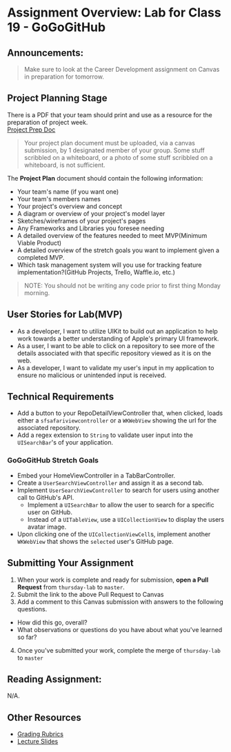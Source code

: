 # Assignment Overview: Lab for Class 19 - GoGoGitHub  

## Announcements:  
> Make sure to look at the Career Development assignment on Canvas in preparation for tomorrow. 

## Project Planning Stage  
There is a PDF that your team should print and use as a resource for the preparation of project week.  
[Project Prep Doc](PresentationPrephandout.pdf)  

> Your project plan document must be uploaded, via a canvas submission, by 1 designated member of your group. Some stuff scribbled on a whiteboard, or a photo of some stuff scribbled on a whiteboard, is not sufficient.  

The **Project Plan** document should contain the following information:  
* Your team's name (if you want one)  
* Your team's members names  
* Your project's overview and concept  
* A diagram or overview of your project's model layer  
* Sketches/wireframes of your project's pages  
* Any Frameworks and Libraries you foresee needing  
* A detailed overview of the features needed to meet MVP(Minimum Viable Product)  
* A detailed overview of the stretch goals you want to implement given a completed MVP.  
* Which task management system will you use for tracking feature implementation?(GitHub Projects, Trello, Waffle.io, etc.)  

> NOTE: You should not be writing any code prior to first thing Monday morning.    

## User Stories for Lab(MVP)  
 - As a developer, I want to utilize UIKit to build out an application to help work towards a better understanding of Apple's primary UI framework.  
 - As a user, I want to be able to click on a repository to see more of the details associated with that specific repository viewed as it is on the web.  
 - As a developer, I want to validate my user's input in my application to ensure no malicious or unintended input is received.  
 
## Technical Requirements  
 - Add a button to your RepoDetailViewController that, when clicked, loads either a `sfsafariviewcontroller` or a `WKWebView` showing the url for the associated repository.  
 - Add a regex extension to `String` to validate user input into the `UISearchBar`'s of your application.  

### GoGoGitHub Stretch Goals  
* Embed your HomeViewController in a TabBarController.  
* Create a `UserSearchViewController` and assign it as a second tab.  
* Implement `UserSearchViewController` to search for users using another call to GitHub's API.  
  * Implement a `UISearchBar` to allow the user to search for a specific user on GitHub.  
  * Instead of a `UITableView`, use a `UICollectionView` to display the users avatar image.  
* Upon clicking one of the `UICollectionViewCell`s, implement another `WKWebView` that shows the `selected` user's GitHub page.  

## Submitting Your Assignment  
1. When your work is complete and ready for submission, **open a Pull Request** from `thursday-lab` to `master`.  
2. Submit the link to the above Pull Request to Canvas  
3. Add a comment to this Canvas submission with answers to the following questions.  
  - How did this go, overall?  
  - What observations or questions do you have about what you've learned so far?  
4. Once you've submitted your work, complete the merge of `thursday-lab` to `master`  

## Reading Assignment:
N/A.

## Other Resources
* [Grading Rubrics](../../resources/)
* [Lecture Slides](https://www.icloud.com/keynote/000WS5NknuZhbyF90fq6X7z_Q#Week4_Day4)
